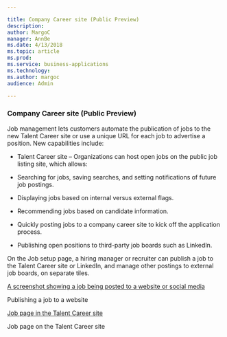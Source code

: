 ```yaml
---

title: Company Career site (Public Preview)
description: 
author: MargoC
manager: AnnBe
ms.date: 4/13/2018
ms.topic: article
ms.prod: 
ms.service: business-applications
ms.technology: 
ms.author: margoc
audience: Admin

---
```

### Company Career site (Public Preview)



Job management lets customers automate the publication of jobs to the new Talent
Career site or use a unique URL for each job to advertise a position. New
capabilities include:

-   Talent Career site – Organizations can host open jobs on the public job
    listing site, which allows:

-   Searching for jobs, saving searches, and setting notifications of future job
    postings.

-   Displaying jobs based on internal versus external flags.

-   Recommending jobs based on candidate information.

-   Quickly posting jobs to a company career site to kick off the application
    process.

-   Publishing open positions to third-party job boards such as LinkedIn.

On the Job setup page, a hiring manager or recruiter can publish a job to the
Talent Career site or LinkedIn, and manage other postings to external job
boards, on separate tiles.

[A screenshot showing a job being posted to a website or social media ](media/company-career-site-public-preview-1.png "A screenshot showing a job being posted to a website or social media ")
<!-- Talent_Company career site_A.PNG -->


Publishing a job to a website

[Job page in the Talent Career site](media/company-career-site-public-preview-2.PNG "Job page in the Talent Career site")
<!-- Talent_Company career site_B.PNG -->


Job page on the Talent Career site
